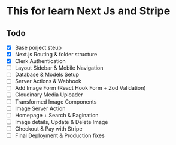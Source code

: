 # This for learn Next Js and Stripe

## Todo

- [x] Base porject steup
- [x] Next.js Routing & folder structure
- [x] Clerk Authentication
- [ ] Layout Sidebar & Mobile Navigation
- [ ] Database & Models Setup
- [ ] Server Actions & Webhook
- [ ] Add Image Form (React Hook Form + Zod Validation)
- [ ] Cloudinary Media Uploader
- [ ] Transformed Image Components
- [ ] Image Server Action
- [ ] Homepage + Search & Pagination
- [ ] Image details, Update & Delete Image
- [ ] Checkout & Pay with Stripe
- [ ] Final Deployment & Production fixes
